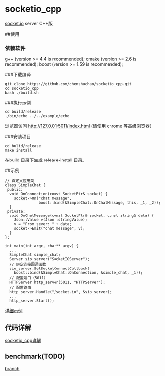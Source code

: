 # socketio_cpp
[socket.io] server C++版

##使用

### 依赖软件

g++ (version >= 4.4 is recommended);
cmake (version >= 2.6 is recommended);
boost (version >= 1.59 is recommended);

###下载编译
```
git clone https://github.com/chenshuchao/socketio_cpp.git
cd socketio_cpp
bash ./build.sh
```

###执行示例
```
cd build/release
./bin/echo ../../example/echo
```
浏览器访问 http://127.0.0.1:5011/index.html (请使用 chrome 等高级浏览器）

###安装项目
```
cd bulid/release
make install
```
在build 目录下生成 release-install 目录。

##示例
```
// 自定义应用类
class SimpleChat {
 public:
  void OnConnection(const SocketPtr& socket) {
    socket->On("chat message",
               boost::bind(&SimpleChat::OnChatMessage, this, _1, _2));
  }
 private:
  void OnChatMessage(const SocketPtr& socket, const string& data) {
    Json::Value v(Json::stringValue);
    v = "From sever: " + data;
    socket->Emit("chat message", v); 
  }
};

int main(int argc, char** argv) {
  ...
  SimpleChat simple_chat;
  Server sio_server("SocketIOServer");
  // 绑定连接回调函数
  sio_server.SetSocketConnectCallback(
    boost::bind(&SimpleChat::OnConnection, &simple_chat, _1));
  // 配置端口（5011）
  HTTPServer http_server(5011, "HTTPServer");
  // 配置路由
  http_server.Handle("/socket.io", &sio_server);
  ...
  http_server.Start();
```
[详细示例]


## 代码详解
[socketio_cpp详解]


[socket.io]:https://github.com/socketio/socket.io
[详细示例]:https://github.com/chenshuchao/socketio_cpp/tree/master/example
[socketio_cpp详解]:http://shuchao.me/2016/03/13/socketio_cpp%E8%AF%A6%E8%A7%A3/

## benchmark(TODO)
[branch](https://github.com/chenshuchao/socketio_cpp/tree/benchmark)

